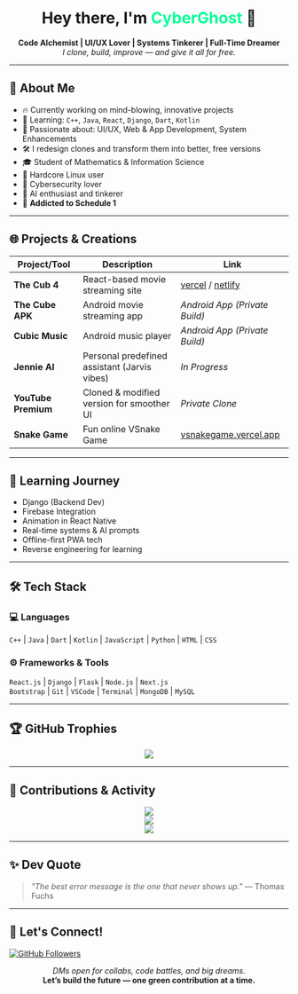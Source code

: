 <h1 align="center">Hey there, I'm <span style="color:#00ff95;">CyberGhost</span> 👻</h1>

<p align="center">
  <b>Code Alchemist | UI/UX Lover | Systems Tinkerer | Full-Time Dreamer</b><br>
  <i>I clone, build, improve — and give it all for free.</i>
</p>

---

## 🚀 About Me

- 🔥 Currently working on mind-blowing, innovative projects
- 🌱 Learning: `C++`, `Java`, `React`, `Django`, `Dart`, `Kotlin`
- 🎨 Passionate about: UI/UX, Web & App Development, System Enhancements
- 🛠️ I redesign clones and transform them into better, free versions
- 🎓 Student of Mathematics & Information Science
- 🐧 Hardcore Linux user
- 🔐 Cybersecurity lover
- 🤖 AI enthusiast and tinkerer
- 📅 **Addicted to Schedule 1**

---

## 🌐 Projects & Creations

| Project/Tool        | Description                                | Link |
|---------------------|--------------------------------------------|------|
| **The Cub 4**       | React-based movie streaming site            | [vercel](https://thecub4.vercel.app) / [netlify](https://thecub4.netlify.app) |
| **The Cube APK**    | Android movie streaming app                 | *Android App (Private Build)* |
| **Cubic Music**     | Android music player                        | *Android App (Private Build)* |
| **Jennie AI**       | Personal predefined assistant (Jarvis vibes)| *In Progress* |
| **YouTube Premium** | Cloned & modified version for smoother UI   | *Private Clone* |
| **Snake Game**      | Fun online VSnake Game                      | [vsnakegame.vercel.app](https://vsnakegame.vercel.app) |

---

## 🧠 Learning Journey

- Django (Backend Dev)
- Firebase Integration
- Animation in React Native
- Real-time systems & AI prompts
- Offline-first PWA tech
- Reverse engineering for learning

---

## 🛠️ Tech Stack

### 💻 Languages
`C++` | `Java` | `Dart` | `Kotlin` | `JavaScript` | `Python` | `HTML` | `CSS`

### ⚙️ Frameworks & Tools
`React.js` | `Django` | `Flask` | `Node.js` | `Next.js`  
`Bootstrap` | `Git` | `VSCode` | `Terminal` | `MongoDB` | `MySQL`

---

## 🏆 GitHub Trophies

<p align="center">
  <img src="https://github-profile-trophy.vercel.app/?username=cybruGhost&theme=gruvbox&no-frame=true&row=1&column=6" />
</p>

---

## 🌿 Contributions & Activity

<p align="center">
  <img src="https://github-readme-stats.vercel.app/api?username=cybruGhost&show_icons=true&hide_border=true&theme=gruvbox" />
  <br>
  <img src="https://github-readme-streak-stats.herokuapp.com/?user=cybruGhost&theme=gruvbox&hide_border=true" />
  <br>
  <img src="https://activity-graph.herokuapp.com/graph?username=cybruGhost&theme=green-blue" />
</p>

---

## ✨ Dev Quote

> *"The best error message is the one that never shows up."* — Thomas Fuchs

---

## 🌟 Let's Connect!

[![GitHub Followers](https://img.shields.io/github/followers/cybruGhost?label=Follow&style=social)](https://github.com/cybruGhost)

<p align="center">
  <i>DMs open for collabs, code battles, and big dreams.</i><br>
  <b>Let’s build the future — one green contribution at a time.</b>
</p>
